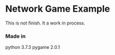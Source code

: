Network Game Example
====================
This is not finish. It a work in process.

### Made in ###
python 3.7.3
pygame 2.0.1
